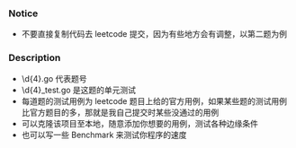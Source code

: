 ### Notice
* 不要直接复制代码去 leetcode 提交，因为有些地方会有调整，以第二题为例
### Description
* \d{4}\.go 代表题号
* \d{4}_test\.go 是这题的单元测试
* 每道题的测试用例为 leetcode 题目上给的官方用例，如果某些题的测试用例比官方题目的多，那就是我自己提交时某些没通过的用例
* 可以克隆该项目至本地，随意添加你想要的用例，测试各种边缘条件
* 也可以写一些 Benchmark 来测试你程序的速度
